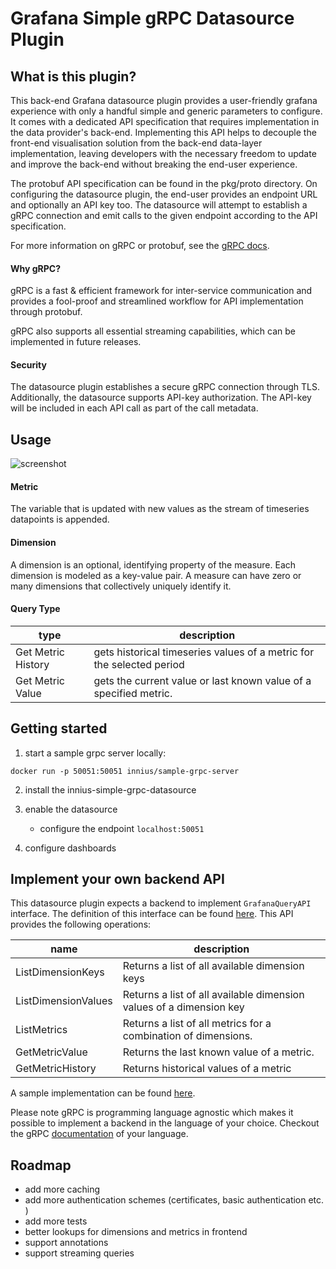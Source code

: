 # Grafana Simple gRPC Datasource Plugin

## What is this plugin?

This back-end Grafana datasource plugin provides a user-friendly grafana experience with only a handful simple and generic parameters to configure.
It comes with a dedicated API specification that requires implementation in the data provider's back-end.
Implementing this API helps to decouple the front-end visualisation solution from the back-end data-layer implementation,
leaving developers with the necessary freedom to update and improve the back-end without breaking the end-user experience.

The protobuf API specification can be found in the pkg/proto directory.
On configuring the datasource plugin, the end-user provides an endpoint URL and optionally an API key too. The datasource will
attempt to establish a gRPC connection and emit calls to the given endpoint according to the API specification.

For more information on gRPC or protobuf, see the [gRPC docs](https://grpc.io/docs/).

#### Why gRPC?
gRPC is a fast & efficient framework for inter-service communication and provides a fool-proof and streamlined workflow for API implementation through protobuf.

gRPC also supports all essential streaming capabilities, which can be implemented in future releases.

#### Security

The datasource plugin establishes a secure gRPC connection through TLS. 
Additionally, the datasource supports API-key authorization. The API-key will be included in each API call as part of the call metadata.

##  Usage
![screenshot](https://raw.githubusercontent.com/innius/grafana-simple-grpc-datasource/master/src/img/screenshots/image-1.png)
#### Metric
The variable that is updated with new values as the stream of timeseries datapoints is appended.

#### Dimension
A dimension is an optional, identifying property of the measure. Each dimension is modeled as a key-value pair. 
A measure can have zero or many dimensions that collectively uniquely identify it.

#### Query Type

| type | description |
| --- | --- |
| Get Metric History | gets historical timeseries values of a metric for the selected period |
| Get Metric Value | gets the current value or last known value of a specified metric.  


## Getting started
1. start a sample grpc server locally:
```
docker run -p 50051:50051 innius/sample-grpc-server
```
   
2. install the innius-simple-grpc-datasource

3. enable the datasource 
    - configure the endpoint `localhost:50051`
    
4. configure dashboards 

## Implement your own backend API 

This datasource plugin expects a backend to implement `GrafanaQueryAPI` interface. The definition of this interface can be found [here](https://raw.githubusercontent.com/innius/grafana-simple-grpc-datasource/master/pkg/proto/api.proto). This API provides the following operations:

| name | description | 
| --- | --- |
| ListDimensionKeys| Returns a list of all available dimension keys |
| ListDimensionValues | Returns a list of all available dimension values of a dimension key |
| ListMetrics | Returns a list of all metrics for a combination of dimensions. |
| GetMetricValue | Returns the last known value of a metric. |
| GetMetricHistory | Returns historical values of a metric |

A sample implementation can be found [here](https://bitbucket.org/innius/sample-grpc-server/src/master/).

Please note gRPC is programming language agnostic which makes it possible to implement a backend in the language of your choice. Checkout the gRPC [documentation](https://grpc.io/docs/languages/) of your language.

## Roadmap

- add more caching 
- add more authentication schemes (certificates, basic authentication etc. )
- add more tests 
- better lookups for dimensions and metrics in frontend 
- support annotations
- support streaming queries 
